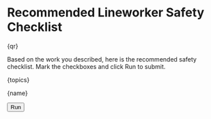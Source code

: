 # Recommended Lineworker Safety Checklist

{qr}

Based on the work you described, here is the recommended safety checklist. Mark the checkboxes and click Run to submit.

{topics}

{name}

<button id="_run" type="button">Run</button>

<script>
document.getElementById('_run').onclick = async () => {
  const uri = '{ ROOT_URI }/a/log-lineworker-safety-briefing';
  const d = await post(uri + '.json', getDataById());
  redirect(uri, d);
};
</script>
